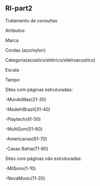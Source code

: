 ## RI-part2

Tratamento de consultas

Atributos:

Marca

Cordas (aço/nylon)

Categoria(acústico/elétrico/eletroacustico)

Escala

Tampo


Sites com páginas estruturadas:

-MundoMax(21-30)

-MadeInBrazil(31-40)

-Playtech(41-50)

-MultiSom(51-60)

-Americanas(61-70)

-Casas Bahia(71-80)

Sites com páginas não estruturadas:

-MilSons(1-10)

-NovaMusic(11-20)
